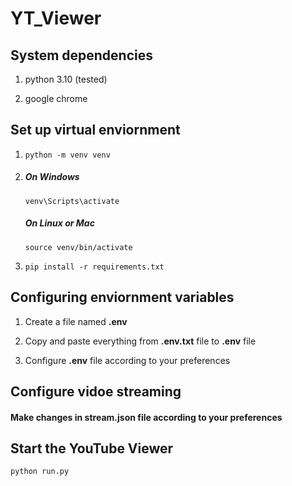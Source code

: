 # **YT_Viewer**

## **System dependencies**

1. python 3.10 (tested)

2. google chrome

## **Set up virtual enviornment**

1. `python -m venv venv`

2.    ##### **On Windows**
    
      `venv\Scripts\activate`
    
      ##### **On Linux or Mac**
    
      `source venv/bin/activate`

3. `pip install -r requirements.txt`

## **Configuring enviornment variables**

1. Create a file named **.env**

2. Copy and paste everything from **.env.txt** file to **.env** file

3. Configure **.env** file according to your preferences

## **Configure vidoe streaming**

#### Make changes in **stream.json** file according to your preferences

## **Start the YouTube Viewer**

`python run.py`
